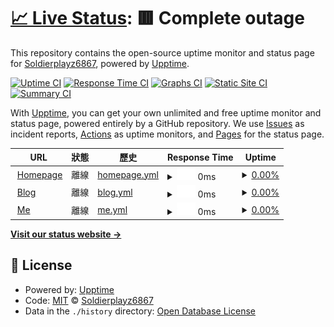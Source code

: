 # [📈 Live Status](https://uptime.soldierplayz.site): <!--live status--> **🟥 Complete outage**

This repository contains the open-source uptime monitor and status page for [Soldierplayz6867](https://uptime.soldierplayz.site), powered by [Upptime](https://github.com/upptime/upptime).

[![Uptime CI](https://github.com/Soldierplayz6867/upptime/workflows/Uptime%20CI/badge.svg)](https://github.com/Soldierplayz6867/upptime/actions?query=workflow%3A%22Uptime+CI%22)
[![Response Time CI](https://github.com/Soldierplayz6867/upptime/workflows/Response%20Time%20CI/badge.svg)](https://github.com/Soldierplayz6867/upptime/actions?query=workflow%3A%22Response+Time+CI%22)
[![Graphs CI](https://github.com/Soldierplayz6867/upptime/workflows/Graphs%20CI/badge.svg)](https://github.com/Soldierplayz6867/upptime/actions?query=workflow%3A%22Graphs+CI%22)
[![Static Site CI](https://github.com/Soldierplayz6867/upptime/workflows/Static%20Site%20CI/badge.svg)](https://github.com/Soldierplayz6867/upptime/actions?query=workflow%3A%22Static+Site+CI%22)
[![Summary CI](https://github.com/Soldierplayz6867/upptime/workflows/Summary%20CI/badge.svg)](https://github.com/Soldierplayz6867/upptime/actions?query=workflow%3A%22Summary+CI%22)

With [Upptime](https://upptime.js.org), you can get your own unlimited and free uptime monitor and status page, powered entirely by a GitHub repository. We use [Issues](https://github.com/Soldierplayz6867/upptime/issues) as incident reports, [Actions](https://github.com/Soldierplayz6867/upptime/actions) as uptime monitors, and [Pages](https://uptime.soldierplayz.site) for the status page.

<!--start: status pages-->
<!-- This summary is generated by Upptime (https://github.com/upptime/upptime) -->
<!-- Do not edit this manually, your changes will be overwritten -->
<!-- prettier-ignore -->
| URL | 狀態 | 歷史 | Response Time | Uptime |
| --- | ------ | ------- | ------------- | ------ |
| <img alt="" src="https://icons.duckduckgo.com/ip3/home.soldierplayz.site.ico" height="13"> [Homepage](https://home.soldierplayz.site) | 離線 | [homepage.yml](https://github.com/Soldierplayz6867/upptime/commits/HEAD/history/homepage.yml) | <details><summary><img alt="Response time graph" src="./graphs/homepage/response-time-week.png" height="20"> 0ms</summary><br><a href="https://uptime.soldierplayz.site/history/homepage"><img alt="Response time 310" src="https://img.shields.io/endpoint?url=https%3A%2F%2Fraw.githubusercontent.com%2FSoldierplayz6867%2Fupptime%2FHEAD%2Fapi%2Fhomepage%2Fresponse-time.json"></a><br><a href="https://uptime.soldierplayz.site/history/homepage"><img alt="24-hour response time 0" src="https://img.shields.io/endpoint?url=https%3A%2F%2Fraw.githubusercontent.com%2FSoldierplayz6867%2Fupptime%2FHEAD%2Fapi%2Fhomepage%2Fresponse-time-day.json"></a><br><a href="https://uptime.soldierplayz.site/history/homepage"><img alt="7-day response time 0" src="https://img.shields.io/endpoint?url=https%3A%2F%2Fraw.githubusercontent.com%2FSoldierplayz6867%2Fupptime%2FHEAD%2Fapi%2Fhomepage%2Fresponse-time-week.json"></a><br><a href="https://uptime.soldierplayz.site/history/homepage"><img alt="30-day response time 290" src="https://img.shields.io/endpoint?url=https%3A%2F%2Fraw.githubusercontent.com%2FSoldierplayz6867%2Fupptime%2FHEAD%2Fapi%2Fhomepage%2Fresponse-time-month.json"></a><br><a href="https://uptime.soldierplayz.site/history/homepage"><img alt="1-year response time 310" src="https://img.shields.io/endpoint?url=https%3A%2F%2Fraw.githubusercontent.com%2FSoldierplayz6867%2Fupptime%2FHEAD%2Fapi%2Fhomepage%2Fresponse-time-year.json"></a></details> | <details><summary><a href="https://uptime.soldierplayz.site/history/homepage">0.00%</a></summary><a href="https://uptime.soldierplayz.site/history/homepage"><img alt="All-time uptime 88.88%" src="https://img.shields.io/endpoint?url=https%3A%2F%2Fraw.githubusercontent.com%2FSoldierplayz6867%2Fupptime%2FHEAD%2Fapi%2Fhomepage%2Fuptime.json"></a><br><a href="https://uptime.soldierplayz.site/history/homepage"><img alt="24-hour uptime 0.00%" src="https://img.shields.io/endpoint?url=https%3A%2F%2Fraw.githubusercontent.com%2FSoldierplayz6867%2Fupptime%2FHEAD%2Fapi%2Fhomepage%2Fuptime-day.json"></a><br><a href="https://uptime.soldierplayz.site/history/homepage"><img alt="7-day uptime 0.00%" src="https://img.shields.io/endpoint?url=https%3A%2F%2Fraw.githubusercontent.com%2FSoldierplayz6867%2Fupptime%2FHEAD%2Fapi%2Fhomepage%2Fuptime-week.json"></a><br><a href="https://uptime.soldierplayz.site/history/homepage"><img alt="30-day uptime 13.22%" src="https://img.shields.io/endpoint?url=https%3A%2F%2Fraw.githubusercontent.com%2FSoldierplayz6867%2Fupptime%2FHEAD%2Fapi%2Fhomepage%2Fuptime-month.json"></a><br><a href="https://uptime.soldierplayz.site/history/homepage"><img alt="1-year uptime 88.88%" src="https://img.shields.io/endpoint?url=https%3A%2F%2Fraw.githubusercontent.com%2FSoldierplayz6867%2Fupptime%2FHEAD%2Fapi%2Fhomepage%2Fuptime-year.json"></a></details>
| <img alt="" src="https://icons.duckduckgo.com/ip3/soldierplayz.site.ico" height="13"> [Blog](https://soldierplayz.site) | 離線 | [blog.yml](https://github.com/Soldierplayz6867/upptime/commits/HEAD/history/blog.yml) | <details><summary><img alt="Response time graph" src="./graphs/blog/response-time-week.png" height="20"> 0ms</summary><br><a href="https://uptime.soldierplayz.site/history/blog"><img alt="Response time 1760" src="https://img.shields.io/endpoint?url=https%3A%2F%2Fraw.githubusercontent.com%2FSoldierplayz6867%2Fupptime%2FHEAD%2Fapi%2Fblog%2Fresponse-time.json"></a><br><a href="https://uptime.soldierplayz.site/history/blog"><img alt="24-hour response time 0" src="https://img.shields.io/endpoint?url=https%3A%2F%2Fraw.githubusercontent.com%2FSoldierplayz6867%2Fupptime%2FHEAD%2Fapi%2Fblog%2Fresponse-time-day.json"></a><br><a href="https://uptime.soldierplayz.site/history/blog"><img alt="7-day response time 0" src="https://img.shields.io/endpoint?url=https%3A%2F%2Fraw.githubusercontent.com%2FSoldierplayz6867%2Fupptime%2FHEAD%2Fapi%2Fblog%2Fresponse-time-week.json"></a><br><a href="https://uptime.soldierplayz.site/history/blog"><img alt="30-day response time 320" src="https://img.shields.io/endpoint?url=https%3A%2F%2Fraw.githubusercontent.com%2FSoldierplayz6867%2Fupptime%2FHEAD%2Fapi%2Fblog%2Fresponse-time-month.json"></a><br><a href="https://uptime.soldierplayz.site/history/blog"><img alt="1-year response time 1760" src="https://img.shields.io/endpoint?url=https%3A%2F%2Fraw.githubusercontent.com%2FSoldierplayz6867%2Fupptime%2FHEAD%2Fapi%2Fblog%2Fresponse-time-year.json"></a></details> | <details><summary><a href="https://uptime.soldierplayz.site/history/blog">0.00%</a></summary><a href="https://uptime.soldierplayz.site/history/blog"><img alt="All-time uptime 70.44%" src="https://img.shields.io/endpoint?url=https%3A%2F%2Fraw.githubusercontent.com%2FSoldierplayz6867%2Fupptime%2FHEAD%2Fapi%2Fblog%2Fuptime.json"></a><br><a href="https://uptime.soldierplayz.site/history/blog"><img alt="24-hour uptime 0.00%" src="https://img.shields.io/endpoint?url=https%3A%2F%2Fraw.githubusercontent.com%2FSoldierplayz6867%2Fupptime%2FHEAD%2Fapi%2Fblog%2Fuptime-day.json"></a><br><a href="https://uptime.soldierplayz.site/history/blog"><img alt="7-day uptime 0.00%" src="https://img.shields.io/endpoint?url=https%3A%2F%2Fraw.githubusercontent.com%2FSoldierplayz6867%2Fupptime%2FHEAD%2Fapi%2Fblog%2Fuptime-week.json"></a><br><a href="https://uptime.soldierplayz.site/history/blog"><img alt="30-day uptime 13.22%" src="https://img.shields.io/endpoint?url=https%3A%2F%2Fraw.githubusercontent.com%2FSoldierplayz6867%2Fupptime%2FHEAD%2Fapi%2Fblog%2Fuptime-month.json"></a><br><a href="https://uptime.soldierplayz.site/history/blog"><img alt="1-year uptime 70.44%" src="https://img.shields.io/endpoint?url=https%3A%2F%2Fraw.githubusercontent.com%2FSoldierplayz6867%2Fupptime%2FHEAD%2Fapi%2Fblog%2Fuptime-year.json"></a></details>
| <img alt="" src="https://icons.duckduckgo.com/ip3/me.soldierplayz.site.ico" height="13"> [Me](https://me.soldierplayz.site) | 離線 | [me.yml](https://github.com/Soldierplayz6867/upptime/commits/HEAD/history/me.yml) | <details><summary><img alt="Response time graph" src="./graphs/me/response-time-week.png" height="20"> 0ms</summary><br><a href="https://uptime.soldierplayz.site/history/me"><img alt="Response time 259" src="https://img.shields.io/endpoint?url=https%3A%2F%2Fraw.githubusercontent.com%2FSoldierplayz6867%2Fupptime%2FHEAD%2Fapi%2Fme%2Fresponse-time.json"></a><br><a href="https://uptime.soldierplayz.site/history/me"><img alt="24-hour response time 0" src="https://img.shields.io/endpoint?url=https%3A%2F%2Fraw.githubusercontent.com%2FSoldierplayz6867%2Fupptime%2FHEAD%2Fapi%2Fme%2Fresponse-time-day.json"></a><br><a href="https://uptime.soldierplayz.site/history/me"><img alt="7-day response time 0" src="https://img.shields.io/endpoint?url=https%3A%2F%2Fraw.githubusercontent.com%2FSoldierplayz6867%2Fupptime%2FHEAD%2Fapi%2Fme%2Fresponse-time-week.json"></a><br><a href="https://uptime.soldierplayz.site/history/me"><img alt="30-day response time 77" src="https://img.shields.io/endpoint?url=https%3A%2F%2Fraw.githubusercontent.com%2FSoldierplayz6867%2Fupptime%2FHEAD%2Fapi%2Fme%2Fresponse-time-month.json"></a><br><a href="https://uptime.soldierplayz.site/history/me"><img alt="1-year response time 259" src="https://img.shields.io/endpoint?url=https%3A%2F%2Fraw.githubusercontent.com%2FSoldierplayz6867%2Fupptime%2FHEAD%2Fapi%2Fme%2Fresponse-time-year.json"></a></details> | <details><summary><a href="https://uptime.soldierplayz.site/history/me">0.00%</a></summary><a href="https://uptime.soldierplayz.site/history/me"><img alt="All-time uptime 53.33%" src="https://img.shields.io/endpoint?url=https%3A%2F%2Fraw.githubusercontent.com%2FSoldierplayz6867%2Fupptime%2FHEAD%2Fapi%2Fme%2Fuptime.json"></a><br><a href="https://uptime.soldierplayz.site/history/me"><img alt="24-hour uptime 0.00%" src="https://img.shields.io/endpoint?url=https%3A%2F%2Fraw.githubusercontent.com%2FSoldierplayz6867%2Fupptime%2FHEAD%2Fapi%2Fme%2Fuptime-day.json"></a><br><a href="https://uptime.soldierplayz.site/history/me"><img alt="7-day uptime 0.00%" src="https://img.shields.io/endpoint?url=https%3A%2F%2Fraw.githubusercontent.com%2FSoldierplayz6867%2Fupptime%2FHEAD%2Fapi%2Fme%2Fuptime-week.json"></a><br><a href="https://uptime.soldierplayz.site/history/me"><img alt="30-day uptime 0.00%" src="https://img.shields.io/endpoint?url=https%3A%2F%2Fraw.githubusercontent.com%2FSoldierplayz6867%2Fupptime%2FHEAD%2Fapi%2Fme%2Fuptime-month.json"></a><br><a href="https://uptime.soldierplayz.site/history/me"><img alt="1-year uptime 53.33%" src="https://img.shields.io/endpoint?url=https%3A%2F%2Fraw.githubusercontent.com%2FSoldierplayz6867%2Fupptime%2FHEAD%2Fapi%2Fme%2Fuptime-year.json"></a></details>

<!--end: status pages-->

[**Visit our status website →**](https://uptime.soldierplayz.site)

## 📄 License

- Powered by: [Upptime](https://github.com/upptime/upptime)
- Code: [MIT](./LICENSE) © [Soldierplayz6867](https://uptime.soldierplayz.site)
- Data in the `./history` directory: [Open Database License](https://opendatacommons.org/licenses/odbl/1-0/)
